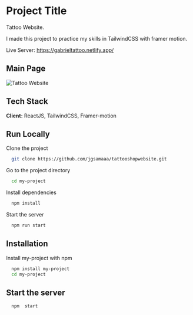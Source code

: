 # Project Title

Tattoo Website.

I made this project to practice my skills in TailwindCSS with framer motion.

Live Server: https://gabrieltattoo.netlify.app/

## Main Page

![Tattoo Website ](https://i.ibb.co/FHx6c1S/tattoobig.png)

## Tech Stack

**Client:** ReactJS, TailwindCSS, Framer-motion

## Run Locally

Clone the project

```bash
  git clone https://github.com/jgsamaaa/tattooshopwebsite.git
```

Go to the project directory

```bash
  cd my-project
```

Install dependencies

```bash
  npm install
```

Start the server

```bash
  npm run start
```

## Installation

Install my-project with npm

```bash
  npm install my-project
  cd my-project
```

## Start the server

```bash
  npm  start
```
